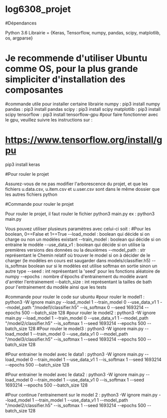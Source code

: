 # log6308_projet
#Dépendances

Python 3.6
Librairie = {Keras, Tensorflow, numpy, pandas, scipy, matplotlib, os, argparse}
# Je recommende d'utiliser Ubuntu comme OS, pour la plus grande simpliciter d'installation des composantes
#commande utile pour installer certaine librairie
numpy : pip3 install numpy
pandas : pip3 install pandas
scipy : pip3 install scipy
matplotlib : pip3 install scipy
tensorflow : pip3 install tensorflow-gpu
#pour faire fonctionner avec le gpu, veuillez suivre les instructions sur : 
# https://www.tensorflow.org/install/gpu

pip3 install keras


#Pour rouler le projet

Assurez-vous de ne pas modifier l'arborescence du projet, et que les fichiers u.data.csv, u.item.csv et u.user.csv sont dans le même dossier que les autres fichiers python 

#Commande pour rouler le projet

Pour rouler le projet, il faut rouler le fichier python3 main.py ex : python3 main.py

Vous pouvez utiliser plusieurs paramètres avec celui-ci soit : 
#Pour les boolean, 0==False et 1==True
--load_model : boolean qui décide si on charge ou non un modèles existant 
--train_model : boolean qui décide si on entraine le modèle
--use_data_v1 : boolean qui décide si on utilise la premières versions des données ou la deuxièmes
--model_path : str représentant le Chemin relatif où trouver le model si on à décider de le charger (le modèles en cours est saugarder dans models/classifier.h5)
--is_softmax boolean sur si le modèles est utilise softmax en sortie sinon un autre type
--seed : int représentant la 'seed' pour les fonctions aléatoire de numpy
--epochs : nombre d'épochs d'entrainement du modèle avant d'arrèter l'entrainement
--batch_size : int représentant la tailles de bath pour l'entrainement du modèle ainsi que les tests

#commande pour rouler le code sur ubuntu
#pour rouler le model1 :
python3 -W ignore main.py --load_model 1 --train_model 0 --use_data_v1 1 --model_path "/model1/classifier.h5" --is_softmax 0 --seed 1693214 --epochs 500 --batch_size 128
#pour rouler le model2 :
python3 -W ignore main.py --load_model 1 --train_model 0 --use_data_v1 1 --model_path "/model2/classifier.h5" --is_softmax 1 --seed 1693214 --epochs 500 --batch_size 128
#Pour rouler le model3 :
python3 -W ignore main.py --load_model 1 --train_model 0 --use_data_v1 0 --model_path "/model3/classifier.h5" --is_softmax 1 --seed 1693214 --epochs 500 --batch_size 128

#Pour entrainer le model avec le data1 :
python3 -W ignore main.py --load_model 0 --train_model 1 --use_data_v1 1 --is_softmax 1 --seed 1693214 --epochs 500 --batch_size 128

#Pour entrainer le model avec le data2 :
python3 -W ignore main.py --load_model 0 --train_model 1 --use_data_v1 0 --is_softmax 1 --seed 1693214 --epochs 500 --batch_size 128

#Pour continue l'entrainement sur le model 2 : 
python3 -W ignore main.py --load_model 1 --train_model 1 --use_data_v1 1 --model_path "/model2/classifier.h5" --is_softmax 1 --seed 1693214 --epochs 500 --batch_size 128




